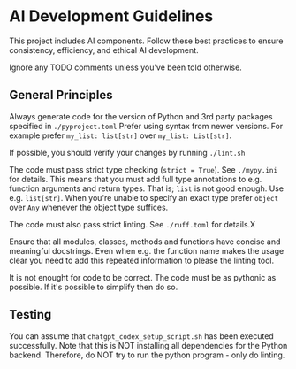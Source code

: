# AI Development Guidelines

This project includes AI components. Follow these best practices to ensure consistency, efficiency, and ethical AI development.

Ignore any TODO comments unless you've been told otherwise.

## General Principles

Always generate code for the version of Python and 3rd party packages specified in `./pyproject.toml`
Prefer using syntax from newer versions. For example prefer `my_list: list[str]` over `my_list: List[str]`.

If possible, you should verify your changes by running `./lint.sh`

The code must pass strict type checking (`strict = True`). See `./mypy.ini` for details.
This means that you must add full type annotations to e.g. function arguments and return types.
That is; `list` is not good enough. Use e.g. `list[str]`.
When you're unable to specify an exact type prefer `object` over `Any` whenever the object type suffices.

The code must also pass strict linting. See `./ruff.toml` for details.X

Ensure that all modules, classes, methods and functions have concise and meaningful docstrings.
Even when e.g. the function name makes the usage clear you need to add this repeated information to please the linting tool.

It is not enought for code to be correct. The code must be as pythonic as possible.
If it's possible to simplify then do so.

## Testing

You can assume that `chatgpt_codex_setup_script.sh` has been executed successfully.
Note that this is NOT installing all dependencies for the Python backend.
Therefore, do NOT try to run the python program - only do linting.
